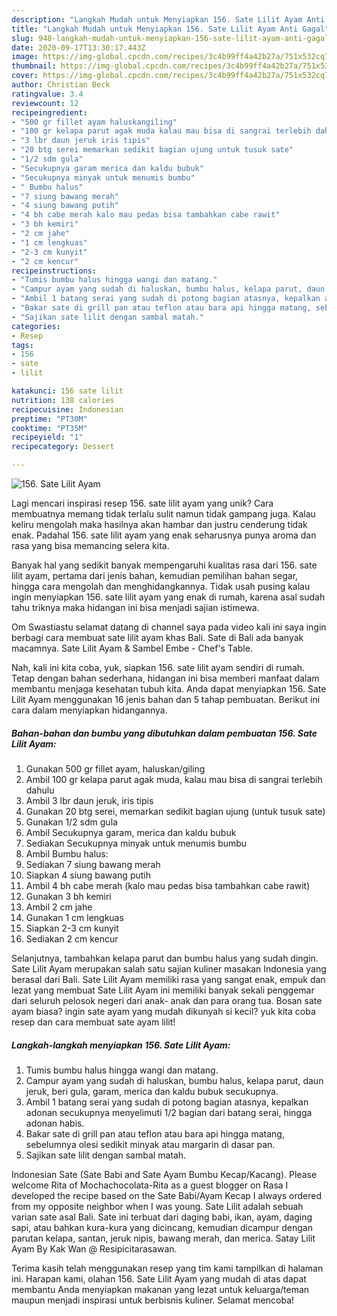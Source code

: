 ```yaml
---
description: "Langkah Mudah untuk Menyiapkan 156. Sate Lilit Ayam Anti Gagal"
title: "Langkah Mudah untuk Menyiapkan 156. Sate Lilit Ayam Anti Gagal"
slug: 948-langkah-mudah-untuk-menyiapkan-156-sate-lilit-ayam-anti-gagal
date: 2020-09-17T13:30:17.443Z
image: https://img-global.cpcdn.com/recipes/3c4b99ff4a42b27a/751x532cq70/156-sate-lilit-ayam-foto-resep-utama.jpg
thumbnail: https://img-global.cpcdn.com/recipes/3c4b99ff4a42b27a/751x532cq70/156-sate-lilit-ayam-foto-resep-utama.jpg
cover: https://img-global.cpcdn.com/recipes/3c4b99ff4a42b27a/751x532cq70/156-sate-lilit-ayam-foto-resep-utama.jpg
author: Christian Beck
ratingvalue: 3.4
reviewcount: 12
recipeingredient:
- "500 gr fillet ayam haluskangiling"
- "100 gr kelapa parut agak muda kalau mau bisa di sangrai terlebih dahulu"
- "3 lbr daun jeruk iris tipis"
- "20 btg serei memarkan sedikit bagian ujung untuk tusuk sate"
- "1/2 sdm gula"
- "Secukupnya garam merica dan kaldu bubuk"
- "Secukupnya minyak untuk menumis bumbu"
- " Bumbu halus"
- "7 siung bawang merah"
- "4 siung bawang putih"
- "4 bh cabe merah kalo mau pedas bisa tambahkan cabe rawit"
- "3 bh kemiri"
- "2 cm jahe"
- "1 cm lengkuas"
- "2-3 cm kunyit"
- "2 cm kencur"
recipeinstructions:
- "Tumis bumbu halus hingga wangi dan matang."
- "Campur ayam yang sudah di haluskan, bumbu halus, kelapa parut, daun jeruk, beri gula, garam, merica dan kaldu bubuk secukupnya."
- "Ambil 1 batang serai yang sudah di potong bagian atasnya, kepalkan adonan secukupnya menyelimuti 1/2 bagian dari batang serai, hingga adonan habis."
- "Bakar sate di grill pan atau teflon atau bara api hingga matang, sebelumnya olesi sedikit minyak atau margarin di dasar pan."
- "Sajikan sate lilit dengan sambal matah."
categories:
- Resep
tags:
- 156
- sate
- lilit

katakunci: 156 sate lilit 
nutrition: 138 calories
recipecuisine: Indonesian
preptime: "PT30M"
cooktime: "PT35M"
recipeyield: "1"
recipecategory: Dessert

---
```



![156. Sate Lilit Ayam](https://img-global.cpcdn.com/recipes/3c4b99ff4a42b27a/751x532cq70/156-sate-lilit-ayam-foto-resep-utama.jpg)

Lagi mencari inspirasi resep 156. sate lilit ayam yang unik? Cara membuatnya memang tidak terlalu sulit namun tidak gampang juga. Kalau keliru mengolah maka hasilnya akan hambar dan justru cenderung tidak enak. Padahal 156. sate lilit ayam yang enak seharusnya punya aroma dan rasa yang bisa memancing selera kita.

Banyak hal yang sedikit banyak mempengaruhi kualitas rasa dari 156. sate lilit ayam, pertama dari jenis bahan, kemudian pemilihan bahan segar, hingga cara mengolah dan menghidangkannya. Tidak usah pusing kalau ingin menyiapkan 156. sate lilit ayam yang enak di rumah, karena asal sudah tahu triknya maka hidangan ini bisa menjadi sajian istimewa.

Om Swastiastu selamat datang di channel saya pada video kali ini saya ingin berbagi cara membuat sate lilit ayam khas Bali. Sate di Bali ada banyak macamnya. Sate Lilit Ayam &amp; Sambel Embe - Chef&#39;s Table.


Nah, kali ini kita coba, yuk, siapkan 156. sate lilit ayam sendiri di rumah. Tetap dengan bahan sederhana, hidangan ini bisa memberi manfaat dalam membantu menjaga kesehatan tubuh kita. Anda dapat menyiapkan 156. Sate Lilit Ayam menggunakan 16 jenis bahan dan 5 tahap pembuatan. Berikut ini cara dalam menyiapkan hidangannya.

<!--inarticleads1-->

##### Bahan-bahan dan bumbu yang dibutuhkan dalam pembuatan 156. Sate Lilit Ayam:

1. Gunakan 500 gr fillet ayam, haluskan/giling
1. Ambil 100 gr kelapa parut agak muda, kalau mau bisa di sangrai terlebih dahulu
1. Ambil 3 lbr daun jeruk, iris tipis
1. Gunakan 20 btg serei, memarkan sedikit bagian ujung (untuk tusuk sate)
1. Gunakan 1/2 sdm gula
1. Ambil Secukupnya garam, merica dan kaldu bubuk
1. Sediakan Secukupnya minyak untuk menumis bumbu
1. Ambil  Bumbu halus:
1. Sediakan 7 siung bawang merah
1. Siapkan 4 siung bawang putih
1. Ambil 4 bh cabe merah (kalo mau pedas bisa tambahkan cabe rawit)
1. Gunakan 3 bh kemiri
1. Ambil 2 cm jahe
1. Gunakan 1 cm lengkuas
1. Siapkan 2-3 cm kunyit
1. Sediakan 2 cm kencur


Selanjutnya, tambahkan kelapa parut dan bumbu halus yang sudah dingin. Sate Lilit Ayam merupakan salah satu sajian kuliner masakan Indonesia yang berasal dari Bali. Sate Lilit Ayam memiliki rasa yang sangat enak, empuk dan lezat yang membuat Sate Lilit Ayam ini memiliki banyak sekali penggemar dari seluruh pelosok negeri dari anak- anak dan para orang tua. Bosan sate ayam biasa? ingin sate ayam yang mudah dikunyah si kecil? yuk kita coba resep dan cara membuat sate ayam lilit! 

<!--inarticleads2-->

##### Langkah-langkah menyiapkan 156. Sate Lilit Ayam:

1. Tumis bumbu halus hingga wangi dan matang.
1. Campur ayam yang sudah di haluskan, bumbu halus, kelapa parut, daun jeruk, beri gula, garam, merica dan kaldu bubuk secukupnya.
1. Ambil 1 batang serai yang sudah di potong bagian atasnya, kepalkan adonan secukupnya menyelimuti 1/2 bagian dari batang serai, hingga adonan habis.
1. Bakar sate di grill pan atau teflon atau bara api hingga matang, sebelumnya olesi sedikit minyak atau margarin di dasar pan.
1. Sajikan sate lilit dengan sambal matah.


Indonesian Sate (Sate Babi and Sate Ayam Bumbu Kecap/Kacang). Please welcome Rita of Mochachocolata-Rita as a guest blogger on Rasa I developed the recipe based on the Sate Babi/Ayam Kecap I always ordered from my opposite neighbor when I was young. Sate Lilit adalah sebuah varian sate asal Bali. Sate ini terbuat dari daging babi, ikan, ayam, daging sapi, atau bahkan kura-kura yang dicincang, kemudian dicampur dengan parutan kelapa, santan, jeruk nipis, bawang merah, dan merica. Satay Lilit Ayam By Kak Wan @ Resipicitarasawan. 

Terima kasih telah menggunakan resep yang tim kami tampilkan di halaman ini. Harapan kami, olahan 156. Sate Lilit Ayam yang mudah di atas dapat membantu Anda menyiapkan makanan yang lezat untuk keluarga/teman maupun menjadi inspirasi untuk berbisnis kuliner. Selamat mencoba!
